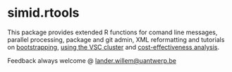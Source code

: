 # simid.rtools

This package provides extended R functions for comand line messages, parallel processing, package and git admin, XML reformatting and tutorials on [bootstrapping](https://github.com/lwillem/simid_rtools/tree/master/tutorial), [using the VSC cluster](https://github.com/lwillem/simid_rtools/tree/master/tutorial_vsc_vaughan) and [cost-effectiveness analysis](https://github.com/lwillem/simid_rtools/tree/master/tutorial_cea).

Feedback always welcome @ lander.willem@uantwerp.be
